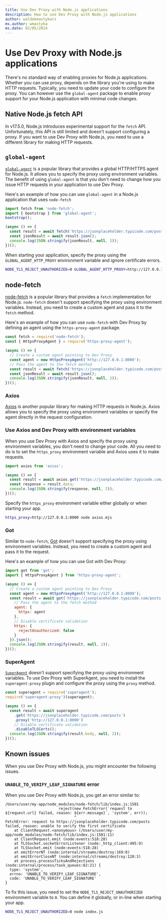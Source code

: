 ```yaml
---
title: Use Dev Proxy with Node.js applications
description: How to use Dev Proxy with Node.js applications
author: waldekmastykarz
ms.author: wmastyka
ms.date: 02/05/2024
---
```


# Use Dev Proxy with Node.js applications

There's no standard way of enabling proxies for Node.js applications. Whether you can use proxy, depends on the library you're using to make HTTP requests. Typically, you need to update your code to configure the proxy. You can however use the `global-agent` package to enable proxy support for your Node.js application with minimal code changes.

## Native Node.js fetch API

In v17.5.0, Node.js introduces experimental support for the `fetch` API. Unfortunately, this API is still limited and doesn't support configuring a proxy. If you want to use Dev Proxy with Node.js, you need to use a different library for making HTTP requests.

## `global-agent`

[`global-agent`](https://www.npmjs.com/package/global-agent) is a popular library that provides a global HTTP/HTTPS agent for Node.js. It allows you to specify the proxy using environment variables. The benefit of using `global-agent` is that you don't need to change how you issue HTTP requests in your application to use Dev Proxy.

Here's an example of how you can use `global-agent` in a Node.js application that uses `node-fetch`

```javascript
import fetch from 'node-fetch';
import { bootstrap } from 'global-agent';
bootstrap();

(async () => {
  const result = await fetch('https://jsonplaceholder.typicode.com/posts');
  const jsonResult = await result.json();
  console.log(JSON.stringify(jsonResult, null, 2));
})();
```

When starting your application, specify the proxy using the `GLOBAL_AGENT_HTTP_PROXY` environment variable and ignore certificate errors.

```bash
NODE_TLS_REJECT_UNAUTHORIZED=0 GLOBAL_AGENT_HTTP_PROXY=http://127.0.0.1:8000 node global-node-fetch.mjs
```

## node-fetch

[node-fetch](https://www.npmjs.com/package/node-fetch) is a popular library that provides a `fetch` implementation for Node.js. `node-fetch` doesn't support specifying the proxy using environment variables. Instead, you need to create a custom agent and pass it to the `fetch` method.

Here's an example of how you can use `node-fetch` with Dev Proxy by defining an agent using the `https-proxy-agent` package.

```javascript
const fetch = require('node-fetch');
const { HttpsProxyAgent } = require('https-proxy-agent');

(async () => {
  // Create a custom agent pointing to Dev Proxy
  const agent = new HttpsProxyAgent('http://127.0.0.1:8000');
  // Pass the agent to the fetch method
  const result = await fetch('https://jsonplaceholder.typicode.com/posts', { agent });
  const jsonResult = await result.json();
  console.log(JSON.stringify(jsonResult, null, 2));
})();
```

### Axios

[Axios](https://www.npmjs.com/package/axios) is another popular library for making HTTP requests in Node.js. Axios allows you to specify the proxy using environment variables or specify the agent directly in the request configuration.

### Use Axios and Dev Proxy with environment variables

When you use Dev Proxy with Axios and specify the proxy using environment variables, you don't need to change your code. All you need to do is to set the `https_proxy` environment variable and Axios uses it to make requests.

```javascript
import axios from 'axios';

(async () => {
  const result = await axios.get('https://jsonplaceholder.typicode.com/posts');
  const response = result.data;
  console.log(JSON.stringify(response, null, 2));
})();
```

Specify the `https_proxy` environment variable either globally or when starting your app.

```bash
https_proxy=http://127.0.0.1:8000 node axios.mjs
```

### Got

Similar to `node-fetch`, [Got](https://www.npmjs.com/package/got) doesn't support specifying the proxy using environment variables. Instead, you need to create a custom agent and pass it to the request.

Here's an example of how you can use Got with Dev Proxy:

```javascript
import got from 'got';
import { HttpsProxyAgent } from 'https-proxy-agent';

(async () => {
  // Create a custom agent pointing to Dev Proxy
  const agent = new HttpsProxyAgent('http://127.0.0.1:8000');
  const result = await got('https://jsonplaceholder.typicode.com/posts', {
    // Pass the agent to the fetch method
    agent: {
      https: agent
    },
    // Disable certificate validation
    https: {
      rejectUnauthorized: false
    }
  }).json();
  console.log(JSON.stringify(result, null, 2));
})();
```

### SuperAgent

[`SuperAgent`](https://www.npmjs.com/package/superagent) doesn't support specifying the proxy using environment variables. To use Dev Proxy with SuperAgent, you need to install the `superagent-proxy` plugin and configure the proxy using the `proxy` method.

```javascript
const superagent = require('superagent');
require('superagent-proxy')(superagent);

(async () => {
  const result = await superagent
    .get('https://jsonplaceholder.typicode.com/posts')
    .proxy('http://127.0.0.1:8000')
    // Disable certificate validation
    .disableTLSCerts();
  console.log(JSON.stringify(result.body, null, 2));
})();
```

## Known issues

When you use Dev Proxy with Node.js, you might encounter the following issues.

### `UNABLE_TO_VERIFY_LEAF_SIGNATURE` error

When you use Dev Proxy with Node.js, you get an error similar to:

```plaintext
/Users/user/my-app/node_modules/node-fetch/lib/index.js:1501
                        reject(new FetchError(`request to ${request.url} failed, reason: ${err.message}`, 'system', err));
                               ^
FetchError: request to https://jsonplaceholder.typicode.com/posts failed, reason: unable to verify the first certificate
    at ClientRequest.<anonymous> (/Users/user/my-app/node_modules/node-fetch/lib/index.js:1501:11)
    at ClientRequest.emit (node:events:518:28)
    at TLSSocket.socketErrorListener (node:_http_client:495:9)
    at TLSSocket.emit (node:events:518:28)
    at emitErrorNT (node:internal/streams/destroy:169:8)
    at emitErrorCloseNT (node:internal/streams/destroy:128:3)
    at process.processTicksAndRejections (node:internal/process/task_queues:82:21) {
  type: 'system',
  errno: 'UNABLE_TO_VERIFY_LEAF_SIGNATURE',
  code: 'UNABLE_TO_VERIFY_LEAF_SIGNATURE'
}
```

To fix this issue, you need to set the `NODE_TLS_REJECT_UNAUTHORIZED` environment variable to `0`. You can define it globally, or in-line when starting your app.

```bash
NODE_TLS_REJECT_UNAUTHORIZED=0 node index.js
```

